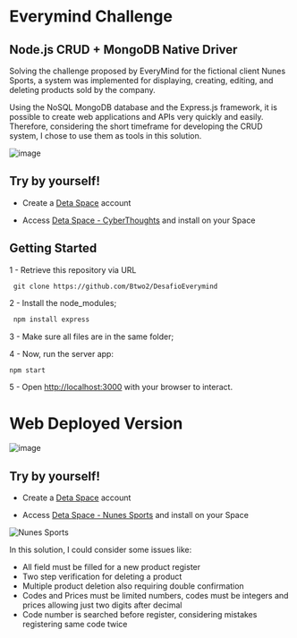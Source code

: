 # Everymind Challenge

##  Node.js CRUD + MongoDB Native Driver

Solving the challenge proposed by EveryMind for the fictional client Nunes Sports, a system was implemented for displaying, creating, editing, and deleting products sold by the company.

Using the NoSQL MongoDB database and the Express.js framework, it is possible to create web applications and APIs very quickly and easily. Therefore, considering the short timeframe for developing the CRUD system, I chose to use them as tools in this solution.

 ![image](https://github.com/Btwo2/DesafioEverymind/assets/110456965/dde424c9-17d8-45ce-b833-d3a50b7cf396)

## Try by yourself!

- Create a [Deta Space](https://deta.space/) account

- Access [Deta Space - CyberThoughts](https://deta.space/discovery/r/bsua4ptrgftbxpan) and install on your Space

## Getting Started

 1 - Retrieve this repository via URL
 
  ```git
   git clone https://github.com/Btwo2/DesafioEverymind
  ```

 2 - Install the node_modules;
 
 ```cmd
  npm install express
  ```
 
 3 - Make sure all files are in the same folder;
 
 4 - Now, run the server app:

  ```cmd
  npm start
  ```

 5 - Open [http://localhost:3000](http://localhost:3000) with your browser to interact.

 # Web Deployed Version

 ![image](https://github.com/Btwo2/DesafioEverymind/assets/110456965/c04c016b-4b64-4b68-ae8a-bc019adc4f4a)

## Try by yourself!

- Create a [Deta Space](https://deta.space/) account

- Access [Deta Space - Nunes Sports](https://deta.space/discovery/r/gr8gc93iasoqsap6) and install on your Space

![Nunes Sports](https://github.com/Btwo2/DesafioEverymind/assets/110456965/982c1acd-3a73-42a6-b68b-f1fcbd711192)

 In this solution, I could consider some issues like:
 - All field must be filled for a new product register
 - Two step verification for deleting a product
 - Multiple product deletion also requiring double confirmation
 - Codes and Prices must be limited numbers, codes must be integers and prices allowing just two digits after decimal
 - Code number is searched before register, considering mistakes registering same code twice
